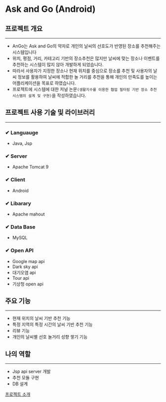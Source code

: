 # Ask and Go (Android)


## 프로젝트 개요

---

- AnGo는 Ask and Go의 약자로 개인의 날씨의 선호도가 반영된 장소를 추천해주는 시스템입니다
- 위치, 평점, 거리, 카테고리 기반의 장소추천은 많지만 날씨에 맞는 장소나 이벤트를 추천하는 시스템이 많지 않아 개발하게 되었습니다.
- 따라서 사용자가 지정한 장소나 현재 위치를 중심으로 장소를 추천 및 사용자의 날씨 정보를 활용하여 날씨에 적합한 놀 거리를 추천을 통해 개인의 만족도를 높이는 어플리케이션을 목표로 하였습니다.
- 프로젝트에 시스템에 대한 저널 논문`(생활지수를 이용한 협업 필터링 기반 장소 추천 시스템의 설계 및 구현)`을 작성하였습니다.

## 프로젝트 사용 기술 및 라이브러리

---

### ✔ Languauge

- Java, Jsp

### ✔ Server

- Apache Tomcat 9

### ✔ Client

- Android

### ✔ Libarary

- Apache mahout

### ✔ Data Base

- MySQL

### ✔ Open API

- Google map api
- Dark sky api
- 대기오염 api
- Tour api
- 기상청 open api

## 주요 기능

---

- 현재 위치의 날씨 기반 추천 기능
- 특정 지역의 특정 시간의 날씨 기반 추천 기능
- 리뷰 기능
- 개인의 날씨별 선호 놀거리 성향 쌓기 기능

## 나의 역할

---

- Jsp api server 개발
- 추천 모듈 구현
- DB 설계


[프로젝트 소개](https://www.notion.so/Ask-and-Go-Android-97aa50d0e0f943e4b4b9eea371862c30)

